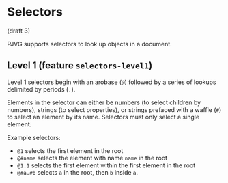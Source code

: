 # Selectors
(draft 3)

PJVG supports selectors to look up objects in a document.

## Level 1 (feature `selectors-level1`)
Level 1 selectors begin with an arobase (`@`) followed by a series of lookups delimited by periods (`.`).

Elements in the selector can either be numbers (to select children by numbers), strings (to select properties), or strings prefaced with a waffle (`#`) to select an element by its name. Selectors must only select a single element.

Example selectors:
- `@1` selects the first element in the root
- `@#name` selects the element with name `name` in the root
- `@1.1` selects the first element within the first element in the root
- `@#a.#b` selects `a` in the root, then `b` inside `a`.